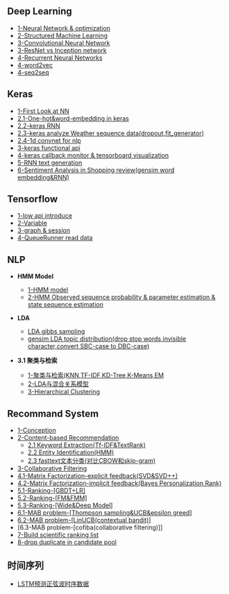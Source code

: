 Deep Learning
--------------

- [1-Neural Network & optimization](http://nbviewer.jupyter.org/github/lj72808up/DeepLearning/blob/master/blog/1-%E7%A5%9E%E7%BB%8F%E7%BD%91%E7%BB%9C%E4%B8%8E%E4%BC%98%E5%8C%96.ipynb)
- [2-Structured Machine Learning](http://nbviewer.jupyter.org/github/lj72808up/DeepLearning/blob/master/blog/2-%E7%BB%93%E6%9E%84%E5%8C%96%E6%9C%BA%E5%99%A8%E5%AD%A6%E4%B9%A0.ipynb)
- [3-Convolutional Neural Network](http://nbviewer.jupyter.org/github/lj72808up/DeepLearning/blob/master/blog/3-CNN.ipynb)
- [3-ResNet vs Inception network](http://nbviewer.jupyter.org/github/lj72808up/DeepLearning/blob/master/blog/3-ResNet%20vs%20Inception%20Net.ipynb)
- [4-Recurrent Neural Networks](https://nbviewer.jupyter.org/github/lj72808up/DeepLearning/blob/master/blog/4-Recurrent%20Neural%20Network.ipynb)
- [4-word2vec](http://nbviewer.jupyter.org/github/lj72808up/DeepLearning/blob/master/blog/4-word2vec.ipynb)
- [4-seq2seq](http://nbviewer.jupyter.org/github/lj72808up/DeepLearning/blob/master/blog/4-Seq2Seq.ipynb)

Keras
----------------
- [1-First Look at NN](http://nbviewer.jupyter.org/github/lj72808up/DeepLearning/blob/master/blog/DeepLearning%20in%20keras/1-%20First%20Look%20at%20NN%20.ipynb)  
- [2.1-One-hot&word-embedding in keras](http://nbviewer.jupyter.org/github/lj72808up/DeepLearning/blob/master/blog/DeepLearning%20in%20keras/2.1-keras%E4%B8%AD%E7%9A%84one-hot%E4%B8%8Eword-embedding.ipynb)  
- [2.2-keras RNN](http://nbviewer.jupyter.org/github/lj72808up/DeepLearning/blob/master/blog/DeepLearning%20in%20keras/2.2-Keras%E4%B8%AD%E7%9A%84RNN.ipynb)
- [2.3-keras analyze Weather sequence data(dropout,fit_generator)](http://nbviewer.jupyter.org/github/lj72808up/DeepLearning/blob/master/blog/DeepLearning%20in%20keras/2.3-Advanced%20use%20of%20RNN.ipynb)
- [2.4-1d convnet for nlp](http://nbviewer.jupyter.org/github/lj72808up/DeepLearning/blob/02bc1e9a4785523a0f9a92a867167e7529fb128d/blog/DeepLearning%20in%20keras/2.4%201-d%20convnet%20for%20nlp.ipynb)
- [3-keras functional api](http://nbviewer.jupyter.org/github/lj72808up/DeepLearning/blob/02bc1e9a4785523a0f9a92a867167e7529fb128d/blog/DeepLearning%20in%20keras/3-keras%E9%AB%98%E7%BA%A7%E5%8A%9F%E8%83%BD.ipynb)
- [4-keras callback  monitor & tensorboard visualization](http://nbviewer.jupyter.org/github/lj72808up/DeepLearning/blob/02bc1e9a4785523a0f9a92a867167e7529fb128d/blog/DeepLearning%20in%20keras/4-%E4%BD%BF%E7%94%A8keras%20callback%E5%92%8Ctensorboard%E7%9B%91%E6%8E%A7.ipynb) 
- [5-RNN text generation](http://nbviewer.jupyter.org/github/lj72808up/DeepLearning/blob/02bc1e9a4785523a0f9a92a867167e7529fb128d/blog/DeepLearning%20in%20keras/5-RNN%E6%96%87%E6%9C%AC%E7%94%9F%E6%88%90.ipynb)
- [6-Sentiment Analysis in Shopping review(gensim word embedding&RNN)](http://nbviewer.jupyter.org/github/lj72808up/DeepLearning/blob/901b63cd676a928f46608047912ca2983d1375c7/blog/DeepLearning%20in%20keras/6-%E4%B8%AD%E6%96%87%E8%B4%AD%E7%89%A9%E8%AF%84%E4%BB%B7%E6%83%85%E6%84%9F%E5%88%86%E6%9E%90.ipynb)


Tensorflow
---------------
- [1-low api introduce](http://nbviewer.jupyter.org/github/lj72808up/DeepLearning/blob/master/blog/tensorflow/1-Tensor.ipynb)
- [2-Variable](http://nbviewer.jupyter.org/github/lj72808up/DeepLearning/blob/master/blog/tensorflow/2-Variable.ipynb)
- [3-graph & session](http://nbviewer.jupyter.org/github/lj72808up/DeepLearning/blob/a0b25c6a3671e74e1c557529de1ead29108b4c7b/blog/tensorflow/3-Graph%E5%92%8CSession.ipynb)
- [4-QueueRunner read data](http://nbviewer.jupyter.org/github/lj72808up/DeepLearning/blob/master/blog/tensorflow/4-Reading%20Data.ipynb)


NLP
-------------------
* **HMM Model**

    * [1-HMM model](http://nbviewer.jupyter.org/github/lj72808up/DeepLearning/blob/0e2f235d145a22176f631996e5edd2359f9cb624/blog/%E8%87%AA%E7%84%B6%E8%AF%AD%E8%A8%80%E5%A4%84%E7%90%86/1.1-HMM%E6%A8%A1%E5%9E%8B.ipynb)  
    * [2-HMM Observed sequence probability & parameter estimation & state sequence estimation](http://nbviewer.jupyter.org/github/lj72808up/DeepLearning/blob/0e2f235d145a22176f631996e5edd2359f9cb624/blog/%E8%87%AA%E7%84%B6%E8%AF%AD%E8%A8%80%E5%A4%84%E7%90%86/1.2-HMM%E8%A7%82%E6%B5%8B%E5%BA%8F%E5%88%97%E6%A6%82%E7%8E%87%2C%E6%A8%A1%E5%9E%8B%E5%8F%82%E6%95%B0%E4%BC%B0%E8%AE%A1%2C%E7%8A%B6%E6%80%81%E5%BA%8F%E5%88%97%E4%BC%B0%E8%AE%A1.ipynb)

* **LDA**

    * [LDA gibbs sampling](https://nbviewer.jupyter.org/github/lj72808up/DeepLearning/blob/master/blog/LDA/1-LDA%E7%9A%84Gibbs%E9%87%87%E6%A0%B7%E5%AE%9E%E7%8E%B0.ipynb)
    * [gensim LDA topic distribution(drop stop words,invisible character,convert SBC-case to DBC-case)](http://nbviewer.jupyter.org/github/lj72808up/DeepLearning/blob/master/blog/LDA/3-gensim%E5%AE%9E%E7%8E%B0LDA.ipynb)

* **3.1 聚类与检索** 
    * [1-聚类与检索(KNN,TF-IDF,KD-Tree,K-Means,EM](http://nbviewer.jupyter.org/github/lj72808up/ML_Handcraft/blob/master/blog/%E8%81%9A%E7%B1%BB%E4%B8%8E%E6%A3%80%E7%B4%A2/1-%E8%81%9A%E7%B1%BB%E4%B8%8E%E6%A3%80%E7%B4%A2%28KNN%2CTF-IDF%2CKD-Tree%2CK-Means%2CEM%29.ipynb)
    * [2-LDA与混合关系模型](http://nbviewer.jupyter.org/github/lj72808up/ML_Handcraft/blob/master/blog/%E8%81%9A%E7%B1%BB%E4%B8%8E%E6%A3%80%E7%B4%A2/2-LDA.ipynb)
    * [3-Hierarchical Clustering](http://nbviewer.jupyter.org/github/lj72808up/ML_Handcraft/blob/174c79b7b0f989818c8edcd63b45512e02f2c87e/blog/%E8%81%9A%E7%B1%BB%E4%B8%8E%E6%A3%80%E7%B4%A2/3-Hierarchical%20Clustering.ipynb)


Recommand System
-----------------------
* [1-Conception](http://nbviewer.jupyter.org/github/lj72808up/DeepLearning/blob/901b63cd676a928f46608047912ca2983d1375c7/blog/Recommended%20System/1-%E6%A6%82%E5%BF%B5%E7%AF%87.ipynb)
* [2-Content-based Recommendation](http://nbviewer.jupyter.org/github/lj72808up/DeepLearning/blob/901b63cd676a928f46608047912ca2983d1375c7/blog/Recommended%20System/2-%E5%86%85%E5%AE%B9%E6%8E%A8%E8%8D%90.ipynb)
    * [2.1 Keyword Extraction(Tf-IDF&TextRank)](http://nbviewer.jupyter.org/github/lj72808up/DeepLearning/blob/901b63cd676a928f46608047912ca2983d1375c7/blog/Recommended%20System/2.1%20-%20%E5%85%B3%E9%94%AE%E8%AF%8D%E6%8F%90%E5%8F%96%28TF-IDF%E4%B8%8ETestRank%29.ipynb)
    * [2.2 Entity Identification(HMM)](http://nbviewer.jupyter.org/github/lj72808up/DeepLearning/blob/0e2f235d145a22176f631996e5edd2359f9cb624/blog/%E8%87%AA%E7%84%B6%E8%AF%AD%E8%A8%80%E5%A4%84%E7%90%86/1.2-HMM%E8%A7%82%E6%B5%8B%E5%BA%8F%E5%88%97%E6%A6%82%E7%8E%87%2C%E6%A8%A1%E5%9E%8B%E5%8F%82%E6%95%B0%E4%BC%B0%E8%AE%A1%2C%E7%8A%B6%E6%80%81%E5%BA%8F%E5%88%97%E4%BC%B0%E8%AE%A1.ipynb)
    * [2.3 fasttext文本分类(对比CBOW和skip-gram)](http://nbviewer.jupyter.org/github/lj72808up/DeepLearning/blob/901b63cd676a928f46608047912ca2983d1375c7/blog/Recommended%20System/2.3%20-%20fastext%E6%96%87%E6%9C%AC%E5%88%86%E7%B1%BB.ipynb)  
* [3-Collaborative Filtering](http://nbviewer.jupyter.org/github/lj72808up/DeepLearning/blob/a0b25c6a3671e74e1c557529de1ead29108b4c7b/blog/Recommended%20System/3-%E8%BF%91%E9%82%BB%E6%8E%A8%E8%8D%90.ipynb)  
* [4.1-Matrix Factorization-explicit feedback(SVD&SVD++)](http://nbviewer.jupyter.org/github/lj72808up/DeepLearning/blob/0035361668795af8f9a1dbddfdd3066bba95cf9b/blog/Recommended%20System/4.1%20-%20%E6%98%BE%E5%BC%8F%E5%8F%8D%E9%A6%88%E7%9F%A9%E9%98%B5%E5%88%86%E8%A7%A3%20-%20%5B%20SVD%E4%B8%8ESVD%20plus%20plus%20%5D.ipynb)  
* [4.2-Matrix Factorization-implicit feedback(Bayes Personalization Rank)](http://nbviewer.jupyter.org/github/lj72808up/DeepLearning/blob/a0b25c6a3671e74e1c557529de1ead29108b4c7b/blog/Recommended%20System/4.2%20-%20%E9%9A%90%E5%BC%8F%E5%8F%8D%E9%A6%88%E7%9F%A9%E9%98%B5%E5%88%86%E8%A7%A3%20-%20%5B%20BPR%E8%B4%9D%E5%8F%B6%E6%96%AF%E4%B8%AA%E6%80%A7%E5%8C%96%E6%8E%92%E5%BA%8F%20%5D.ipynb)
* [5.1-Ranking-[GBDT+LR]](http://nbviewer.jupyter.org/github/lj72808up/DeepLearning/blob/0e2f235d145a22176f631996e5edd2359f9cb624/blog/Recommended%20System/5.1-%E6%A8%A1%E5%9E%8B%E8%9E%8D%E5%90%88%20-%20%5BGBDT-LR%5D.ipynb)
* [5.2-Ranking-[FM&FMM]](http://nbviewer.jupyter.org/github/lj72808up/DeepLearning/blob/a0b25c6a3671e74e1c557529de1ead29108b4c7b/blog/Recommended%20System/5.2-%E6%A8%A1%E5%9E%8B%E8%9E%8D%E5%90%88%20-%20%5B%20FM%E4%B8%8EFFM%20%5D.ipynb)
* [5.3-Ranking-[Wide&Deep Model]](http://nbviewer.jupyter.org/github/lj72808up/DeepLearning/blob/a0b25c6a3671e74e1c557529de1ead29108b4c7b/blog/Recommended%20System/5.3-%E6%A8%A1%E5%9E%8B%E8%9E%8D%E5%90%88%20-%20%5B%20%E6%B7%B1%E5%AE%BD%E6%A8%A1%E5%9E%8B%20%5D.ipynb)
* [6.1-MAB problem-[Thompson sampling&UCB&epsilon greed]](http://nbviewer.jupyter.org/github/lj72808up/DeepLearning/blob/a0b25c6a3671e74e1c557529de1ead29108b4c7b/blog/Recommended%20System/6.1-MAB%E9%97%AE%E9%A2%98%20-%20%5B%20%E6%B1%A4%E6%99%AE%E6%A3%AE%E9%87%87%E6%A0%B7%2CUCB%2Cepsilon%E8%B4%AA%E5%A9%AA%20%5D.ipynb)
* [6.2-MAB problem-[LinUCB(contextual bandit)]](http://nbviewer.jupyter.org/github/lj72808up/DeepLearning/blob/master/blog/Recommended%20System/6.2.1-MAB%E9%97%AE%E9%A2%98%20-%20%5B%20LinUCB%E7%AE%97%E6%B3%95%20%5D.ipynb)
* [6.3-MAB problem-[cofiba(collaborative filtering)]]
* [7-Build scientific ranking list](http://nbviewer.jupyter.org/github/lj72808up/DeepLearning/blob/a0b25c6a3671e74e1c557529de1ead29108b4c7b/blog/Recommended%20System/8.1-%E5%85%B6%E4%BB%96%E7%AE%97%E6%B3%95%20-%20%5B%20%E6%9E%84%E5%BB%BA%E4%B8%80%E4%B8%AA%E7%A7%91%E5%AD%A6%E7%9A%84%E6%8E%92%E8%A1%8C%E6%A6%9C%E7%B3%BB%E7%BB%9F%20%5D.ipynb)
* [8-drop duplicate in candidate pool](http://nbviewer.jupyter.org/github/lj72808up/DeepLearning/blob/a0b25c6a3671e74e1c557529de1ead29108b4c7b/blog/Recommended%20System/8.3-%E5%85%B6%E4%BB%96%E7%AE%97%E6%B3%95%20-%20%5B%20%E5%80%99%E9%80%89%E6%B1%A0%E5%8E%BB%E9%87%8D%E7%AD%96%E7%95%A5%20%5D.ipynb)



## 时间序列
- [LSTM预测正弦波时序数据](http://nbviewer.jupyter.org/github/lj72808up/DeepLearning/blob/master/blog/%E6%97%B6%E9%97%B4%E5%BA%8F%E5%88%97/0-lstm%E9%A2%84%E6%B5%8B%E6%97%B6%E5%BA%8F.ipynb)


